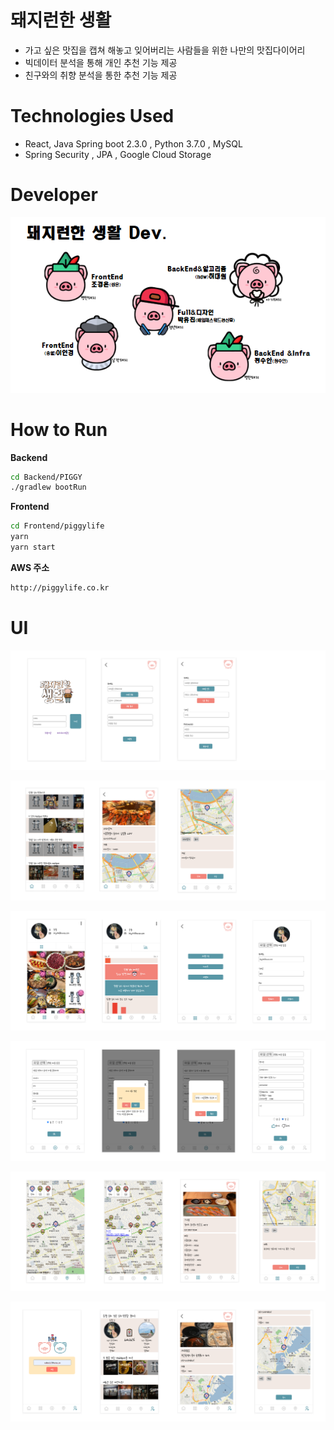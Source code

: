 # 돼지런한 생활
-  가고 싶은 맛집을 캡쳐 해놓고 잊어버리는 사람들을 위한 나만의 맛집다이어리
-  빅데이터 분석을 통해 개인 추천 기능 제공
-  친구와의 취향 분석을 통한 추천 기능 제공

# Technologies Used
- React, Java Spring boot 2.3.0 , Python 3.7.0 , MySQL
- Spring Security , JPA , Google Cloud Storage 

# Developer
![devtech](./UI/devtech.png)


# How to Run

**Backend**

```sh
cd Backend/PIGGY
./gradlew bootRun
```



**Frontend**

```sh
cd Frontend/piggylife
yarn
yarn start
```



**AWS 주소**

```sh
http://piggylife.co.kr
```





# UI

![ex_screenshot](./UI/1.png)

![ex_screenshot](./UI/2.png)

![ex_screenshot](./UI/3.png)

![ex_screenshot](./UI/4.png)

![ex_screenshot](./UI/5.png)

![ex_screenshot](./UI/6.png)

